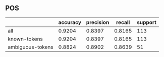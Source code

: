 
## POS

|                  | accuracy | precision | recall | support |
|------------------|----------|-----------|--------|---------|
| all              | 0.9204   | 0.8397    | 0.8165 | 113     |
| known-tokens     | 0.9204   | 0.8397    | 0.8165 | 113     |
| ambiguous-tokens | 0.8824   | 0.8902    | 0.8639 | 51      |

